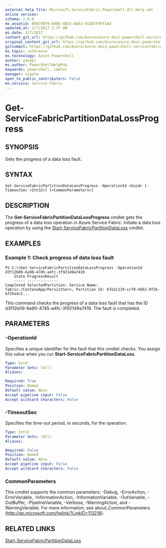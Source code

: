 ```yaml
---
external help file: Microsoft.ServiceFabric.Powershell.dll-Help.xml
online version:
schema: 2.0.0
ms.assetid: 004C9EF9-80DE-4B23-AD63-652B7F4FF1A4
updated_at: 3/7/2017 2:37 AM
ms.date: 3/7/2017
content_git_url: https://github.com/Azure/azure-docs-powershell-servicefabric/blob/master/Service-Fabric-cmdlets/ServiceFabric/vlatest/Get-ServiceFabricPartitionDataLossProgress.md
original_content_git_url: https://github.com/Azure/azure-docs-powershell-servicefabric/blob/master/Service-Fabric-cmdlets/ServiceFabric/vlatest/Get-ServiceFabricPartitionDataLossProgress.md
gitcommit: https://github.com/Azure/azure-docs-powershell-servicefabric/blob/9ff37ed5844bf5299a742439dcc108689e8dbf4e/Service-Fabric-cmdlets/ServiceFabric/vlatest/Get-ServiceFabricPartitionDataLossProgress.md
ms.topic: reference
ms.technology: Azure Powershell
author: oanapl
ms.author: PowerShellHelpPub
keywords: powershell, cmdlet
manager: vipulm
open_to_public_contributors: False
ms.service: service-fabric
---
```


# Get-ServiceFabricPartitionDataLossProgress

## SYNOPSIS
Gets the progress of a data loss fault.

## SYNTAX

```
Get-ServiceFabricPartitionDataLossProgress -OperationId <Guid> [-TimeoutSec <Int32>] [<CommonParameters>]
```

## DESCRIPTION
The **Get-ServiceFabricPartitionDataLossProgress** cmdlet gets the progress of a data loss operation in Azure Service Fabric.
Initiate a data loss operation by using the [Start-ServiceFabricPartitionDataLoss](./Start-ServiceFabricPartitionDataLoss.md) cmdlet.

## EXAMPLES

### Example 1: Check progress of data loss fault
```
PS C:\>Get-ServiceFabricPartitionDataLossProgress -OperationId d3f12b09-6a90-4745-a4fc-3f92149a7419
    State ProgressResult
    ----- --------------
Completed SelectedPartition: Service Name: fabric:/ContosoApp/PersistServ, Partition Id: 67e2c139-ccf0-4562-9f2b-bf35e4c2...
```

This command checks the progress of a data loss fault that has the ID d3f12b09-6a90-4745-a4fc-3f92149a7419.
The fault is completed.

## PARAMETERS

### -OperationId
Specifies a unique identifier for the fault that this cmdlet checks.
You assign this value when you run **Start-ServiceFabricPartitionDataLoss**.

```yaml
Type: Guid
Parameter Sets: (All)
Aliases:

Required: True
Position: Named
Default value: None
Accept pipeline input: False
Accept wildcard characters: False
```

### -TimeoutSec
Specifies the time-out period, in seconds, for the operation.

```yaml
Type: Int32
Parameter Sets: (All)
Aliases:

Required: False
Position: Named
Default value: None
Accept pipeline input: False
Accept wildcard characters: False
```

### CommonParameters
This cmdlet supports the common parameters: -Debug, -ErrorAction, -ErrorVariable, -InformationAction, -InformationVariable, -OutVariable, -OutBuffer, -PipelineVariable, -Verbose, -WarningAction, and -WarningVariable. For more information, see about_CommonParameters (http://go.microsoft.com/fwlink/?LinkID=113216).

## RELATED LINKS

[Start-ServiceFabricPartitionDataLoss](xref:ServiceFabric/vlatest/Start-ServiceFabricPartitionDataLoss.md)
